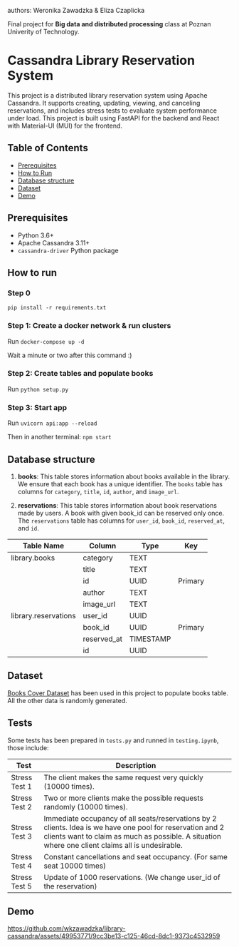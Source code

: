 authors: Weronika Zawadzka & Eliza Czaplicka

Final project for **Big data and distributed processing** class at Poznan Univerity of Technology.

# Cassandra Library Reservation System

This project is a distributed library reservation system using Apache Cassandra. It supports creating, updating, viewing, and canceling reservations, and includes stress tests to evaluate system performance under load. This project is built using FastAPI for the backend and React with Material-UI (MUI) for the frontend.

## Table of Contents

- [Prerequisites](#prerequisites)
- [How to Run](#how-to-run)
- [Database structure](#database-structure)
- [Dataset](#dataset)
- [Demo](#demo)

## Prerequisites

- Python 3.6+
- Apache Cassandra 3.11+
- `cassandra-driver` Python package

## How to run

### Step 0

`pip install -r requirements.txt`

### Step 1: Create a docker network & run clusters

Run `docker-compose up -d`

Wait a minute or two after this command :)

### Step 2: Create tables and populate books

Run `python setup.py`

### Step 3: Start app

Run `uvicorn api:app --reload`

Then in another terminal: `npm start`

## Database structure

1. **books**: This table stores information about books available in the library. We ensure that each book has a unique identifier. The `books` table has columns for `category`, `title`, `id`, `author`, and `image_url`.

2. **reservations**: This table stores information about book reservations made by users. A book with given book_id can be reserved only once. The `reservations` table has columns for `user_id`, `book_id`, `reserved_at`, and `id`.

| Table Name           | Column      | Type      | Key     |
| -------------------- | ----------- | --------- | ------- |
| library.books        | category    | TEXT      |         |
|                      | title       | TEXT      |         |
|                      | id          | UUID      | Primary |
|                      | author      | TEXT      |         |
|                      | image_url   | TEXT      |         |
| library.reservations | user_id     | UUID      |         |
|                      | book_id     | UUID      | Primary |
|                      | reserved_at | TIMESTAMP |         |
|                      | id          | UUID      |         |

## Dataset

[Books Cover Dataset](https://github.com/uchidalab/book-dataset) has been used in this project to populate books table. All the other data is randomly generated.

## Tests

Some tests has been prepared in `tests.py` and runned in `testing.ipynb`, those include:

| Test          | Description                                                                                                                                                                                                   |
| ------------- | ------------------------------------------------------------------------------------------------------------------------------------------------------------------------------------------------------------- |
| Stress Test 1 | The client makes the same request very quickly (10000 times).                                                                                                                                                 |
| Stress Test 2 | Two or more clients make the possible requests randomly (10000 times).                                                                                                                                        |
| Stress Test 3 | Immediate occupancy of all seats/reservations by 2 clients. Idea is we have one pool for reservation and 2 clients want to claim as much as possible. A situation where one client claims all is undesirable. |
| Stress Test 4 | Constant cancellations and seat occupancy. (For same seat 10000 times)                                                                                                                                        |
| Stress Test 5 | Update of 1000 reservations. (We change user_id of the reservation)                                                                                                                                           |

## Demo


https://github.com/wkzawadzka/library-cassandra/assets/49953771/9cc3be13-c125-46cd-8dc1-9373c4532959


